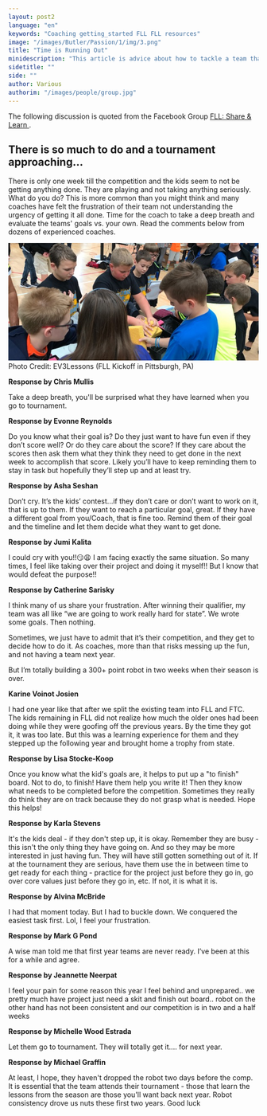 ```yaml
---
layout: post2
language: "en"
keywords: "Coaching getting_started FLL FLL resources"
image: "/images/Butler/Passion/1/img/3.png"
title: "Time is Running Out"
minidescription: "This article is advice about how to tackle a team that is not focusing and working when their deadline is fast approaching."
sidetitle: ""
side: ""
author: Various
authorim: "/images/people/group.jpg"
---
```

The following discussion is quoted from the Facebook Group <a href="https://www.facebook.com/groups/FLLShareandLearn/">FLL: Share & Learn </a>.

## There is so much to do and a tournament approaching...

There is only one week till the competition and the kids seem to not be getting anything done. They are playing and not taking anything seriously. What do you do? This is more common than you might think and many coaches have felt the frustration of their team not understanding the urgency of getting it all done. Time for the coach to take a deep breath and evaluate the teams' goals vs. your own. Read the comments below from dozens of experienced coaches.

<img src="/images/coachcorner/SoMuchToDo.jpg" style="max-width: 100%" />
Photo Credit: EV3Lessons (FLL Kickoff in Pittsburgh, PA)

**Response by Chris Mullis**

Take a deep breath, you'll be surprised what they have learned when you go to tournament.

**Response by Evonne Reynolds**

Do you know what their goal is? Do they just want to have fun even if they don’t score well? Or do they care about the score? If they care about the scores then ask them what they think they need to get done in the next week to accomplish that score. Likely you’ll have to keep reminding them to stay in task but hopefully they’ll step up and at least try.

**Response by Asha Seshan**

Don’t cry. It’s the kids’ contest...if they don’t care or don’t want to work on it, that is up to them. If they want to reach a particular goal, great. If they have a different goal from you/Coach, that is fine too. Remind them of their goal and the timeline and let them decide what they want to get done.

**Response by Jumi Kalita**

I could cry with you!!😏😩 I am facing exactly the same situation. So many times, I feel like taking over their project and doing it myself!! But I know that would defeat the purpose!!

**Response by Catherine Sarisky**

I think many of us share your frustration. After winning their qualifier, my team was all like “we are going to work really hard for state”. We wrote some goals. Then nothing.

Sometimes, we just have to admit that it’s their competition, and they get to decide how to do it. As coaches, more than that risks messing up the fun, and not having a team next year.

But I’m totally building a 300+ point robot in two weeks when their season is over.

**Karine Voinot Josien**

I had one year like that after we split the existing team into FLL and FTC. The kids remaining in FLL did not realize how much the older ones had been doing while they were goofing off the previous years. By the time they got it, it was too late. But this was a learning experience for them and they stepped up the following year and brought home a trophy from state.

**Response by Lisa Stocke-Koop**

Once you know what the kid's goals are, it helps to put up a "to finish" board. Not to do, to finish! Have them help you write it! Then they know what needs to be completed before the competition. Sometimes they really do think they are on track because they do not grasp what is needed. Hope this helps!

**Response by Karla Stevens**

It's the kids deal - if they don't step up, it is okay. Remember they are busy - this isn't the only thing they have going on. And so they may be more interested in just having fun. They will have still gotten something out of it. If at the tournament they are serious, have them use the in between time to get ready for each thing - practice for the project just before they go in, go over core values just before they go in, etc. If not, it is what it is.

**Response by Alvina McBride**

I had that moment today. But I had to buckle down. We conquered the easiest task first. Lol, I feel your frustration.

**Response by Mark G Pond**

A wise man told me that first year teams are never ready. I’ve been at this for a while and agree.

**Response by Jeannette Neerpat**

I feel your pain for some reason this year I feel behind and unprepared.. we pretty much have project just need a skit and finish out board.. robot on the other hand has not been consistent and our competition is in two and a half weeks

**Response by Michelle Wood Estrada**

Let them go to tournament. They will totally get it.... for next year.

**Response by Michael Graffin**

At least, I hope, they haven't dropped the robot two days before the comp. It is essential that the team attends their tournament - those that learn the lessons from the season are those you'll want back next year. Robot consistency drove us nuts these first two years. Good luck
